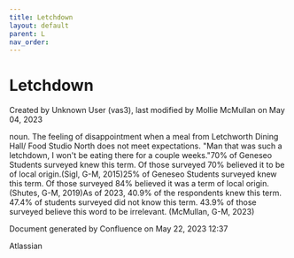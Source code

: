 ```yaml
---
title: Letchdown
layout: default
parent: L
nav_order:
---
```


# Letchdown

Created by  Unknown User (vas3), last modified by  Mollie McMullan on May 04, 2023

noun. The feeling of disappointment when a meal from Letchworth Dining Hall/ Food Studio North does not meet expectations. &quot;Man that was such a letchdown, I won't be eating there for a couple weeks.&quot;70% of Geneseo Students surveyed knew this term. Of those surveyed 70% believed it to be of local origin.(Sigl, G-M, 2015)25% of Geneseo Students surveyed knew this term. Of those surveyed 84% believed it was a term of local origin.(Shutes, G-M, 2019)As of 2023, 40.9% of the respondents knew this term. 47.4% of students surveyed did not know this term. 43.9% of those surveyed believe this word to be irrelevant. (McMullan, G-M, 2023)

Document generated by Confluence on May 22, 2023 12:37

Atlassian
